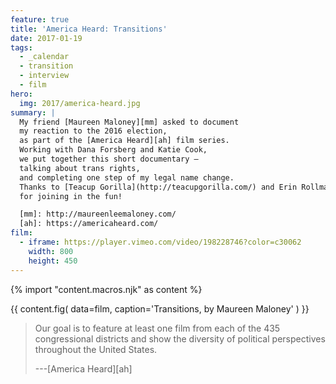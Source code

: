 ```yaml
---
feature: true
title: 'America Heard: Transitions'
date: 2017-01-19
tags:
  - _calendar
  - transition
  - interview
  - film
hero:
  img: 2017/america-heard.jpg
summary: |
  My friend [Maureen Maloney][mm] asked to document
  my reaction to the 2016 election,
  as part of the [America Heard][ah] film series.
  Working with Dana Forsberg and Katie Cook,
  we put together this short documentary —
  talking about trans rights,
  and completing one step of my legal name change.
  Thanks to [Teacup Gorilla](http://teacupgorilla.com/) and Erin Rollman
  for joining in the fun!

  [mm]: http://maureenleemaloney.com/
  [ah]: https://americaheard.com/
film:
  - iframe: https://player.vimeo.com/video/198228746?color=c30062
    width: 800
    height: 450
---
```


{% import "content.macros.njk" as content %}

{{ content.fig(
  data=film,
  caption='Transitions, by Maureen Maloney'
) }}

> Our goal is to feature at least one film
> from each of the 435 congressional districts
> and show the diversity of political perspectives
> throughout the United States.
>
> ---[America Heard][ah]
